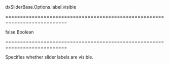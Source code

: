 <!--id-->dxSliderBase.Options.label.visible<!--/id-->
===========================================================================
<!--default-->false<!--/default-->
<!--type-->Boolean<!--/type-->
===========================================================================

<!--shortDescription-->
Specifies whether slider labels are visible.
<!--/shortDescription-->

<!--fullDescription-->

<!--/fullDescription-->